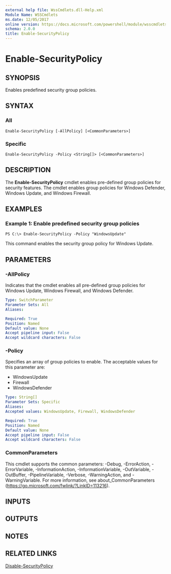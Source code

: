 ```yaml
---
external help file: WssCmdlets.dll-Help.xml
Module Name: WSSCmdlets
ms.date: 12/05/2017
online version: https://docs.microsoft.com/powershell/module/wsscmdlets/enable-securitypolicy?view=windowsserver2012r2-ps&wt.mc_id=ps-gethelp
schema: 2.0.0
title: Enable-SecurityPolicy
---
```


# Enable-SecurityPolicy

## SYNOPSIS
Enables predefined security group policies.

## SYNTAX

### All
```
Enable-SecurityPolicy [-AllPolicy] [<CommonParameters>]
```

### Specific
```
Enable-SecurityPolicy -Policy <String[]> [<CommonParameters>]
```

## DESCRIPTION
The **Enable-SecurityPolicy** cmdlet enables pre-defined group policies for security features.
The cmdlet enables group policies for Windows Defender, Windows Update, and Windows Firewall.

## EXAMPLES

### Example 1: Enable predefined security group policies
```
PS C:\> Enable-SecurityPolicy -Policy "WindowsUpdate"
```

This command enables the security group policy for Windows Update.

## PARAMETERS

### -AllPolicy
Indicates that the cmdlet enables all pre-defined group policies for Windows Update, Windows Firewall, and Windows Defender.

```yaml
Type: SwitchParameter
Parameter Sets: All
Aliases: 

Required: True
Position: Named
Default value: None
Accept pipeline input: False
Accept wildcard characters: False
```

### -Policy
Specifies an array of group policies to enable.
The acceptable values for this parameter are:

- WindowsUpdate
- Firewall
- WindowsDefender

```yaml
Type: String[]
Parameter Sets: Specific
Aliases: 
Accepted values: WindowsUpdate, Firewall, WindowsDefender

Required: True
Position: Named
Default value: None
Accept pipeline input: False
Accept wildcard characters: False
```

### CommonParameters
This cmdlet supports the common parameters: -Debug, -ErrorAction, -ErrorVariable, -InformationAction, -InformationVariable, -OutVariable, -OutBuffer, -PipelineVariable, -Verbose, -WarningAction, and -WarningVariable. For more information, see about_CommonParameters (https://go.microsoft.com/fwlink/?LinkID=113216).

## INPUTS

## OUTPUTS

## NOTES

## RELATED LINKS

[Disable-SecurityPolicy](./Disable-SecurityPolicy.md)

